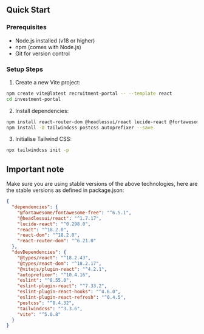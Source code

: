 ## Quick Start

### Prerequisites
- Node.js installed (v18 or higher)
- npm (comes with Node.js)
- Git for version control

### Setup Steps

1. Create a new Vite project:
```bash
npm create vite@latest recruitment-portal -- --template react
cd investment-portal
```

2. Install dependencies:
```bash
npm install react-router-dom @headlessui/react lucide-react @fortawesome/fontawesome-free --save
npm install -D tailwindcss postcss autoprefixer --save
```

3. Initialise Tailwind CSS:
```bash
npx tailwindcss init -p
```

## Important note

Make sure you are using stable versions of the above technologies, here are the stable versions as defined in package.json:

```json
{
  "dependencies": {
    "@fortawesome/fontawesome-free": "^6.5.1",
    "@headlessui/react": "^1.7.17",
    "lucide-react": "^0.298.0",
    "react": "^18.2.0",
    "react-dom": "^18.2.0",
    "react-router-dom": "^6.21.0"
  },
  "devDependencies": {
    "@types/react": "^18.2.43",
    "@types/react-dom": "^18.2.17",
    "@vitejs/plugin-react": "^4.2.1",
    "autoprefixer": "^10.4.16",
    "eslint": "^8.55.0",
    "eslint-plugin-react": "^7.33.2",
    "eslint-plugin-react-hooks": "^4.6.0",
    "eslint-plugin-react-refresh": "^0.4.5",
    "postcss": "^8.4.32",
    "tailwindcss": "^3.3.6",
    "vite": "^5.0.8"
  }
}
```